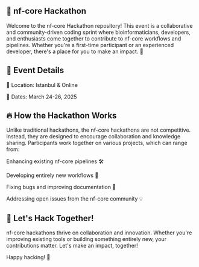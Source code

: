 ## **🚀 nf-core Hackathon**

Welcome to the nf-core Hackathon repository! This event is a collaborative and community-driven coding sprint where bioinformaticians, developers, and enthusiasts come together to contribute to nf-core workflows and pipelines. Whether you're a first-time participant or an experienced developer, there's a place for you to make an impact. 🎯

## 📅 Event Details

📍 Location: Istanbul & Online


📆 Dates: March 24-26, 2025

## **🔥 How the Hackathon Works**

Unlike traditional hackathons, the nf-core hackathons are not competitive. Instead, they are designed to encourage collaboration and knowledge sharing. Participants work together on various projects, which can range from:

Enhancing existing nf-core pipelines 🛠️

Developing entirely new workflows 🔬

Fixing bugs and improving documentation 📝

Addressing open issues from the nf-core community 💡


## **🎉 Let's Hack Together!**

nf-core hackathons thrive on collaboration and innovation. Whether you're improving existing tools or building something entirely new, your contributions matter. Let's make an impact, together!

Happy hacking! 🚀
